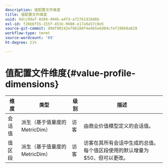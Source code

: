 ```yaml
---
description: 值配置文件维度
title: 值配置文件维度
uuid: 9dcc99af-8d94-494b-a4fd-a72761d1686b
exl-id: f26b6f55-155f-453e-9608-e17a9a57c0e5
source-git-commit: d9df90242ef96188f4e4b5e6d04cfef196b0a628
workflow-type: tm+mt
source-wordcount: '69'
ht-degree: 21%

---
```


# 值配置文件维度{#value-profile-dimensions}

| 维度 | 类型 | 级别 | 描述 |
|---|---|---|---|
| 会话值 | 派生（基于值量度的MetricDim） | 访客 | 由商业价值模型定义的会话值。 |
| 值区段 | 派生（基于值量度的MetricDim） | 访客 | 访客在其所有会话中生成的总值。 每个值区段使用的默认增量为$50，但可以更改。 |
